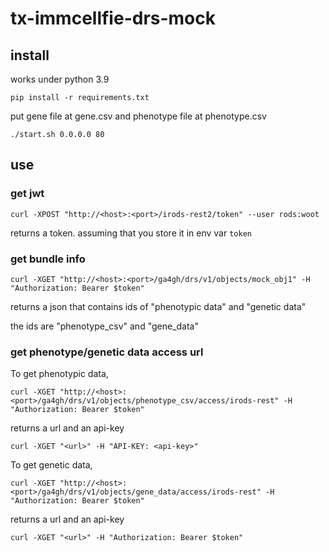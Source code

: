 # tx-immcellfie-drs-mock

## install 

works under python 3.9

```
pip install -r requirements.txt
```

put gene file at gene.csv and phenotype file at phenotype.csv

```
./start.sh 0.0.0.0 80
```

## use

### get jwt

```
curl -XPOST "http://<host>:<port>/irods-rest2/token" --user rods:woot
```

returns a token. assuming that you store it in env var `token`

### get bundle info

```
curl -XGET "http://<host>:<port>/ga4gh/drs/v1/objects/mock_obj1" -H "Authorization: Bearer $token"
```

returns a json that contains ids of "phenotypic data" and "genetic data"

the ids are "phenotype_csv" and "gene_data"

### get phenotype/genetic data access url

To get phenotypic data,

```
curl -XGET "http://<host>:<port>/ga4gh/drs/v1/objects/phenotype_csv/access/irods-rest" -H "Authorization: Bearer $token"
```

returns a url and an api-key
```
curl -XGET "<url>" -H "API-KEY: <api-key>"
```

To get genetic data,

```
curl -XGET "http://<host>:<port>/ga4gh/drs/v1/objects/gene_data/access/irods-rest" -H "Authorization: Bearer $token"
```

returns a url and an api-key
```
curl -XGET "<url>" -H "Authorization: Bearer $token"
```
